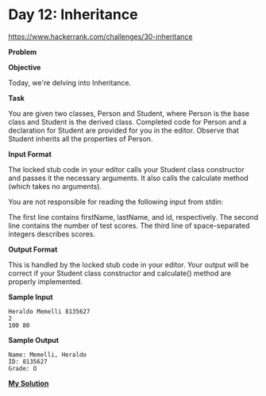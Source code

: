 # Day 12: Inheritance

https://www.hackerrank.com/challenges/30-inheritance

**Problem**

**Objective**  

Today, we're delving into Inheritance. 

**Task**

You are given two classes, Person and Student, where Person is the base class and Student is the derived class. 
Completed code for Person and a declaration for Student are provided for you in the editor. Observe that Student inherits all the properties of Person.

**Input Format**

The locked stub code in your editor calls your Student class constructor and passes it the necessary arguments. It also calls the calculate method (which takes no arguments).  

You are not responsible for reading the following input from stdin:  

The first line contains firstName, lastName, and id, respectively. The second line contains the number of test scores. The third line of space-separated integers describes scores.

**Output Format**

This is handled by the locked stub code in your editor. Your output will be correct if your Student class constructor and calculate() method are properly implemented.  

**Sample Input**

```
Heraldo Memelli 8135627
2
100 80
```

**Sample Output**

```
Name: Memelli, Heraldo
ID: 8135627
Grade: O
```
[**My Solution**](answer.py)
